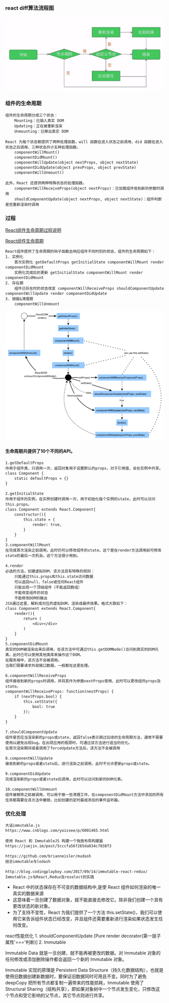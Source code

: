 

### react diff算法流程图
![](../images/react-diff.png)

### 组件的生命周期	
    组件的生命周期分成三个状态：
        Mounting：已插入真实 DOM
        Updating：正在被重新渲染
        Unmounting：已移出真实 DOM

    React 为每个状态都提供了两种处理函数，will 函数在进入状态之前调用，did 函数在进入状态之后调用，三种状态共计五种处理函数。
        componentWillMount()
        componentDidMount()
        componentWillUpdate(object nextProps, object nextState)
        componentDidUpdate(object prevProps, object prevState)
        componentWillUnmount()

    此外，React 还提供两种特殊状态的处理函数。
        componentWillReceiveProps(object nextProps)：已加载组件收到新的参数时调用
        shouldComponentUpdate(object nextProps, object nextState)：组件判断是否重新渲染时调用


### 过程
[React组件生命周期过程说明](http://react-china.org/t/react/1740)

[React组件生命周期](https://segmentfault.com/a/1190000006792687)

    React组件提供了生命周期的钩子函数去响应组件不同时刻的状态，组件的生命周期如下：
    1. 实例化
        首次实例化 getDefaultProps getInitialState componentWillMount render componentDidMount
        实例化完成后的更新 getInitialState componentWillMount render componentDidMount
    2. 存在期
        组件已存在时的状态改变 componentWillReceiveProps shouldComponentUpdate componentWillUpdate render componentDidUpdate
    3. 销毁&清理期
        componentWillUnmount

![](../images/react-生命周期-钩子函数.png)

#### 生命周期共提供了10个不同的API。
    1.getDefaultProps
    作用于组件类，只调用一次，返回对象用于设置默认的props，对于引用值，会在实例中共享。
    class Component {
        static defaultProps = {}
    }

    2.getInitialState
    作用于组件的实例，在实例创建时调用一次，用于初始化每个实例的state，此时可以访问this.props。
    class Component extends React.Component{
        constructor(){
            this.state = {
                render: true,
            }
        }
    }
    3.componentWillMount
    在完成首次渲染之前调用，此时仍可以修改组件的state。这个是在render方法调用前可修改state的最后一次机会。这个方法很少用到。

    4.render
    必选的方法，创建虚拟DOM，该方法具有特殊的规则：
        只能通过this.props和this.state访问数据
        可以返回null、false或任何React组件
        只能出现一个顶级组件（不能返回数组）
        不能改变组件的状态
        不能修改DOM的输出
    JSX通过这里，解析成对应的虚拟DOM，渲染成最终效果。格式大致如下：
    class Component extends React.Component{
        render(){
            return (
                <div></div>
            )
        }
    }
    5.componentDidMount
    真实的DOM被渲染出来后调用，在该方法中可通过this.getDOMNode()访问到真实的DOM元素。此时已可以使用其他类库来操作这个DOM。
    在服务端中，该方法不会被调用。
    当我们需要请求外部接口数据，一般都在这里处理。

    6.componentWillReceiveProps
    组件接收到新的props时调用，并将其作为参数nextProps使用，此时可以更改组件props及state。
    componentWillReceiveProps: function(nextProps) {
        if (nextProps.bool) {
            this.setState({
                bool: true
            });
        }
    }

    7.shouldComponentUpdate
    组件是否应当渲染新的props或state，返回false表示跳过后续的生命周期方法，通常不需要使用以避免出现bug。在出现应用的瓶颈时，可通过该方法进行适当的优化。
    在首次渲染期间或者调用了forceUpdate方法后，该方法不会被调用

    8.componentWillUpdate
    接收到新的props或者state后，进行渲染之前调用，此时不允许更新props或state。

    9.componentDidUpdate
    完成渲染新的props或者state后调用，此时可以访问到新的DOM元素。

    10.componentWillUnmount
    组件被移除之前被调用，可以用于做一些清理工作，在componentDidMount方法中添加的所有任务都需要在该方法中撤销，比如创建的定时器或添加的事件监听器。

### 优化处理
    大话immutable.js
    https://www.cnblogs.com/yoissee/p/6001465.html
    
    使用 React 和 ImmutableJS 构建一个拖放布局构建器
    https://juejin.im/post/5cccfa56f265da034c7038f3

    https://github.com/brianneisler/mudash
    结合immutable与lodash

    http://blog.codingplayboy.com/2017/09/14/immutable-react-redux/
    Immutable.js与React,Redux及reselect的实践

* React 中的状态保存在不可变的数据结构中,是使 React 组件如何渲染的唯一真实的数据来源
* 这意味着一旦创建了数据对象，就不能直接去修改它。除非我们创建一个具有更改状态的新对象。
* 为了支持不变性，React 为我们提供了一个方法 this.setState()，我们可以使用它来告诉组件状态已经改变，并且组件还需要重新进行渲染如果状态发生任何改变。

react性能优化
    1. shouldComponentUpdate [Pure render decorator(第一层子属性'==='判断)]
    2. Immutable

Immutable Data 就是一旦创建，就不能再被更改的数据。对 Immutable 对象的任何修改或添加删除操作都会返回一个新的 Immutable 对象。

Immutable 实现的原理是 Persistent Data Structure（持久化数据结构），也就是使用旧数据创建新数据时，要保证旧数据同时可用且不变。同时为了避免 deepCopy 把所有节点都复制一遍带来的性能损耗，Immutable 使用了 Structural Sharing（结构共享），即如果对象树中一个节点发生变化，只修改这个节点和受它影响的父节点，其它节点则进行共享。




